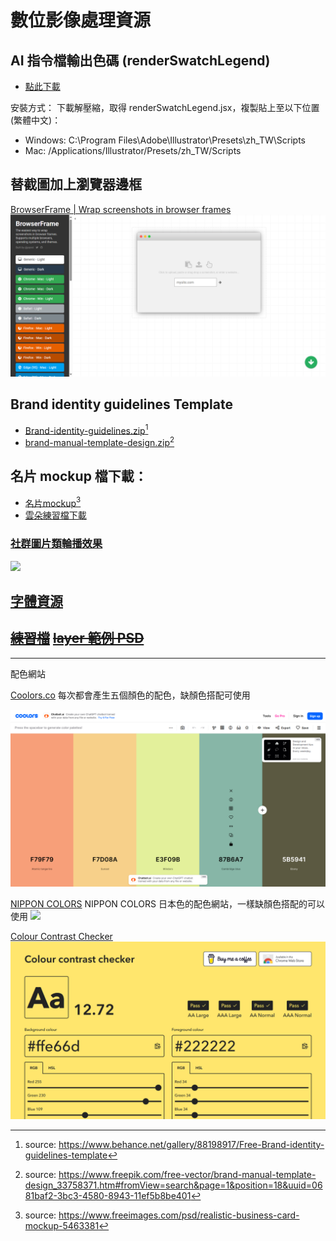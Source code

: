 # 數位影像處理資源

## AI 指令檔輸出色碼 (renderSwatchLegend)
- [點此下載](https://raw.githubusercontent.com/seraphwu/dip/main/renderSwatchLegend.jsx.zip)

安裝方式：
下載解壓縮，取得 renderSwatchLegend.jsx，複製貼上至以下位置(繁體中文)：
- Windows:
  C:\Program Files\Adobe\Illustrator\Presets\zh_TW\Scripts
- Mac:
  /Applications/Illustrator/Presets/zh_TW/Scripts

## 替截圖加上瀏覽器邊框
[BrowserFrame | Wrap screenshots in browser frames](https://browserframe.com/)
![](i/dc9a799c-2c08-435f-9033-425853770558.png)

## Brand identity guidelines Template

- [Brand-identity-guidelines.zip](https://raw.githubusercontent.com/seraphwu/dip/main/Brand-identity-guidelines.zip)[^2]
- [brand-manual-template-design.zip](https://raw.githubusercontent.com/seraphwu/dip/main/brand-manual-template-design.zip)[^3]
[^2]:source: <https://www.behance.net/gallery/88198917/Free-Brand-identity-guidelines-template>
[^3]:source: <https://www.freepik.com/free-vector/brand-manual-template-design_33758371.htm#fromView=search&page=1&position=18&uuid=0681baf2-3bc3-4580-8943-11ef5b8be401>
## 名片 mockup 檔下載：
- <a href="https://dip.project.solmag.tw/mockup-businesscard.zip" download>名片mockup</a>[^1]
- <a href="https://raw.githubusercontent.com/seraphwu/dip/main/i/cloud.png" download>雲朵練習檔下載</a>
### [社群圖片類輪播效果](Carousel.md)
<img src="i/Kapture 2024-10-14 at 21.59.27.gif">

## [字體資源](font-resources.md)
~~<a href="https://dip.project.solmag.tw/i/newjeans.png" download>練習檔</a>~~
~~<a href="https://dip.project.solmag.tw/layer.psd" download>layer 範例 PSD</a>~~
---
[^1]:source: <https://www.freeimages.com/psd/realistic-business-card-mockup-5463381>
---
配色網站

[Coolors.co](https://coolors.co/generate)
每次都會產生五個顏色的配色，缺顏色搭配可使用

![](i/i-coolors.png)

[NIPPON COLORS](https://nipponcolors.com/)
NIPPON COLORS 日本色的配色網站，一樣缺顏色搭配的可以使用
![](https://cdn.img2ipfs.com/ipfs/QmaKorpGnWwLwFdUjMYSRuNuNX99tiioJMwzbA7Megbc9X?filename=336bab11-eea4-4d70-ba68-1c44ff2095d0.png)

[Colour Contrast Checker](https://colourcontrast.cc/)
![](i/i-colourcontrast.png)
